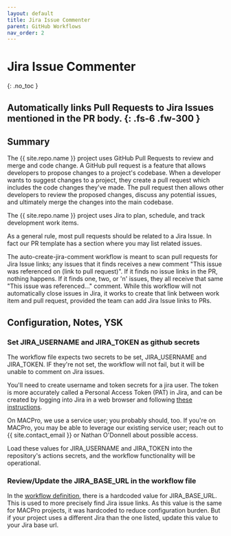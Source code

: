 ```yaml
---
layout: default
title: Jira Issue Commenter
parent: GitHub Workflows
nav_order: 2
---
```


# Jira Issue Commenter
{: .no_toc }

Automatically links Pull Requests to Jira Issues mentioned in the PR body.
{: .fs-6 .fw-300 }
---

## Summary
The {{ site.repo.name }} project uses GitHub Pull Requests to review and merge and code change.  A GitHub pull request is a feature that allows developers to propose changes to a project's codebase. When a developer wants to suggest changes to a project, they create a pull request which includes the code changes they've made. The pull request then allows other developers to review the proposed changes, discuss any potential issues, and ultimately merge the changes into the main codebase.

The {{ site.repo.name }} project uses Jira to plan, schedule, and track development work items.

As a general rule, most pull requests should be related to a Jira Issue.  In fact our PR template has a section where you may list related issues.

The auto-create-jira-comment workflow is meant to scan pull requests for Jira Issue links; any issues that it finds receives a new comment "This issue was referenced on (link to pull request)".  If it finds no issue links in the PR, nothing happens.  If it finds one, two, or 'n' issues, they all receive that same "This issue was referenced..." comment.  While this workflow will not automatically close issues in Jira, it works to create that link between work item and pull request, provided the team can add Jira Issue links to PRs.

## Configuration, Notes, YSK

### Set JIRA_USERNAME and JIRA_TOKEN as github secrets

The workflow file expects two secrets to be set, JIRA_USERNAME and JIRA_TOKEN.  IF they're not set, the workflow will not fail, but it will be unable to comment on Jira issues.

You'll need to create username and token secrets for a jira user.  The token is more accurately called a Personal Access Token (PAT) in Jira, and can be created by logging into Jira in a web browser and following [these instructions](https://confluence.atlassian.com/enterprise/using-personal-access-tokens-1026032365.html#UsingPersonalAccessTokens-CreatingPATsintheapplication).

On MACPro, we use a service user; you probably should, too.  If you're on MACPro, you may be able to leverage our existing service user; reach out to {{ site.contact_email }} or Nathan O'Donnell about possible access.

Load these values for JIRA_USERNAME and JIRA_TOKEN into the repository's actions secrets, and the workflow functionality will be operational.

### Review/Update the JIRA_BASE_URL in the workflow file

In the [workflow definition](../../../.github/workflows/autom-create-jira-comment.yml), there is a hardcoded value for JIRA_BASE_URL.  This is used to more precisely find Jira issue links.  As this value is the same for MACPro projects, it was hardcoded to reduce configuration burden.  But if your project uses a different Jira than the one listed, update this value to your Jira base url.